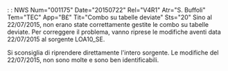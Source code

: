  :  : NWS Num="001175" Date="20150722" Rel="V4R1" Atr="S. Buffoli" Tem="TEC" App="B£" Tit="Combo su tabelle deviate" Sts="20"
Sino al 22/07/2015, non erano state correttamente gestite le combo su tabelle deviate. Per correggere il problema, vanno riprese le modifiche aventi data 22/07/2015 al sorgente LOA10_SE.

Si sconsiglia di riprendere direttamente l'intero sorgente. Le modifiche del 22/07/2015, non sono molte e sono ben identificabili.

